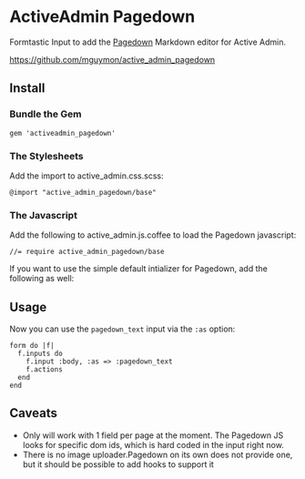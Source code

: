# ActiveAdmin Pagedown

Formtastic Input to add the [Pagedown](http://code.google.com/p/pagedown/) Markdown editor for Active Admin.

https://github.com/mguymon/active_admin_pagedown

## Install

### Bundle the Gem

    gem 'activeadmin_pagedown'
    
### The Stylesheets

Add the import to active_admin.css.scss:

    @import "active_admin_pagedown/base"
    
### The Javascript

Add the following to active_admin.js.coffee to load the Pagedown javascript:

    //= require active_admin_pagedown/base
    
If you want to use the simple default intializer for Pagedown, add the following as well:

## Usage

Now you can use the `pagedown_text` input via the `:as` option:

    form do |f|
      f.inputs do
        f.input :body, :as => :pagedown_text
        f.actions
      end
    end
    
## Caveats

* Only will work with 1 field per page at the moment. The Pagedown JS looks for specific dom ids, which is hard coded in the input right now.
* There is no image uploader.Pagedown on its own does not provide one, but it should be possible to add hooks to support it 
